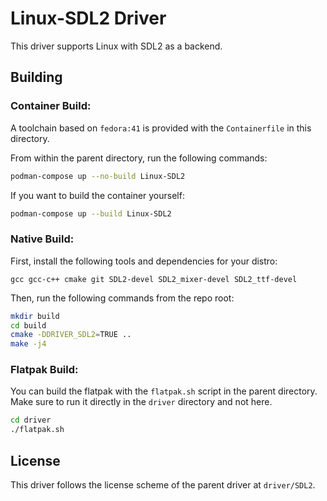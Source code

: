 # Linux-SDL2 Driver

This driver supports Linux with SDL2 as a backend.

## Building

### Container Build:

A toolchain based on `fedora:41` is provided with the `Containerfile` in this directory.

From within the parent directory, run the following commands:

```bash
podman-compose up --no-build Linux-SDL2
```

If you want to build the container yourself:

```bash
podman-compose up --build Linux-SDL2
```

### Native Build:

First, install the following tools and dependencies for your distro:

`gcc gcc-c++ cmake git SDL2-devel SDL2_mixer-devel SDL2_ttf-devel`

Then, run the following commands from the repo root:

```bash
mkdir build
cd build
cmake -DDRIVER_SDL2=TRUE ..
make -j4
```

### Flatpak Build:

You can build the flatpak with the `flatpak.sh` script in the parent directory. Make sure to run it directly in the 
`driver` directory and not here.

```bash
cd driver
./flatpak.sh
```

## License

This driver follows the license scheme of the parent driver at `driver/SDL2`.
